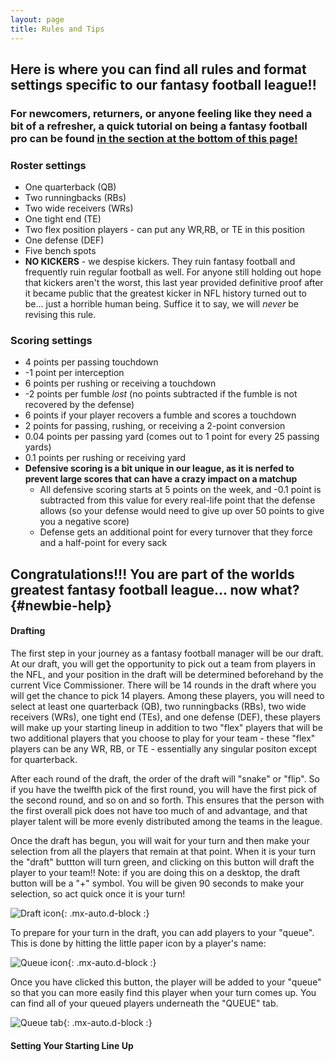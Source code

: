 ```yaml
---
layout: page
title: Rules and Tips
---
```


## Here is where you can find all rules and format settings specific to our fantasy football league!!

### For newcomers, returners, or anyone feeling like they need a bit of a refresher, a quick tutorial on being a fantasy football pro can be found [in the section at the bottom of this page!](#newbie-help)

### Roster settings

- One quarterback (QB)
- Two runningbacks (RBs)
- Two wide receivers (WRs)
- One tight end (TE)
- Two flex position players - can put any WR,RB, or TE in this position 
- One defense (DEF)
- Five bench spots
- **NO KICKERS** - we despise kickers. They ruin fantasy football and frequently ruin regular football as well. For anyone still holding out hope that kickers aren't the worst, this last year provided definitive proof after it became public that the greatest kicker in NFL history turned out to be... just a horrible human being. Suffice it to say, we will *never* be revising this rule.

### Scoring settings

- 4 points per passing touchdown
- -1 point per interception
- 6 points per rushing or receiving a touchdown
- -2 points per fumble *lost* (no points subtracted if the fumble is not recovered by the defense)
- 6 points if your player recovers a fumble and scores a touchdown
- 2 points for passing, rushing, or receiving a 2-point conversion
- 0.04 points per passing yard (comes out to 1 point for every 25 passing yards)
- 0.1 points per rushing or receiving yard
- **Defensive scoring is a bit unique in our league, as it is nerfed to prevent large scores that can have a crazy impact on a matchup**
    - All defensive scoring starts at 5 points on the week, and -0.1 point is subtracted from this value for every real-life point that the defense allows (so your defense would need to give up over 50 points to give you a negative score)
    - Defense gets an additional point for every turnover that they force and a half-point for every sack





## Congratulations!!! You are part of the worlds greatest fantasy football league... now what? {#newbie-help}

#### Drafting

The first step in your journey as a fantasy football manager will be our draft. At our draft, 
you will get the opportunity to pick out a team from players in the NFL, and your position in the draft will be determined beforehand by the current Vice Commissioner. 
There will be 14 rounds in the draft where you will get the chance to pick 14 players. Among these players, you will need to select at least one quarterback (QB), two runningbacks (RBs), 
two wide receivers (WRs), one tight end (TEs), and one defense (DEF), these players will make up your starting lineup in addition to two "flex" players that will be two additional players 
that you choose to play for your team - these "flex" players can be any WR, RB, or TE - essentially any singular positon except for quarterback.

After each round of the draft, the order of the draft will "snake" or "flip". So if you have the twelfth pick of the first round, you will have the first pick of the second round, and so on and so forth. 
This ensures that the person with the first overall pick does not have too much of and advantage, and that player talent will be more evenly distributed among the teams in the league.


Once the draft has begun, you will wait for your turn and then make your selection from all the players that remain at that point. When it is your turn the "draft" buttton will turn green, 
and clicking on this button will draft the player to your team!! Note: if you are doing this on a desktop, the draft button will be a "+" symbol. You will be given 90 seconds to make your selection, 
so act quick once it is your turn!

![Draft icon](https://al-pals.github.io/assets/img/draft_icon.jpeg){: .mx-auto.d-block :}


To prepare for your turn in the draft, you can add players to your "queue". This is done by hitting the little paper icon by a player's name:

![Queue icon](https://al-pals.github.io/assets/img/queue_icon.jpeg){: .mx-auto.d-block :}

Once you have clicked this button, the player will be added to your "queue" so that you can more easily find this player when your turn comes up. 
You can find all of your queued players underneath the "QUEUE" tab.

![Queue tab](https://al-pals.github.io/assets/img/queue_tab.jpeg){: .mx-auto.d-block :}



#### Setting Your Starting Line Up



